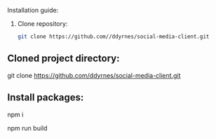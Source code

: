 Installation guide:

1. Clone repository:

   ```bash
   git clone https://github.com//ddyrnes/social-media-client.git
   ```

## Cloned project directory:

git clone https://github.com/ddyrnes/social-media-client.git

## Install packages:

npm i

npm run build
